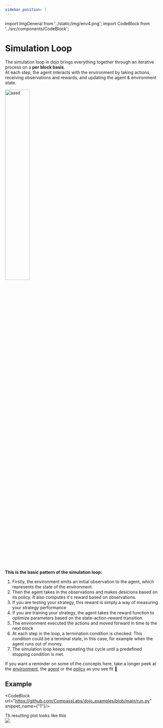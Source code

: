 ```yaml
---
sidebar_position: 7
---
```


import ImgGeneral from '../static/img/env4.png';
import CodeBlock from '../src/components/CodeBlock';

# Simulation Loop

The simulation loop in dojo brings everything together through an iterative process on a **per block basis**.  
At each step, the agent interacts with the environment by taking actions, receiving observations and rewards, and updating the agent & environment state. 

<img src={ImgGeneral} alt="aasd" width="40%" />


**This is the basic pattern of the simulation loop:**

<!-- <details><summary> 1. <b>Resetting</b> the environment to its initial state and returning the initial observation </summary><p>

```python
print("hello world!")
```
</p></details> -->






1. Firstly, the environment emits an initial observation to the agent, which represents the state of the  environment.
2. Then the agent takes in the observations and makes desicions based on its policy. It also computes it's reward based on observations.
3. If you are testing your strategy, this reward is simply a way of measuring your strategy performance
4. If you are training your strategy, the agent takes the reward function to optimize parameters based on the state-action-reward transition.
5. The environment executed the actions and moved forward in time to the next block
6. At each step in the loop, a termination condition is checked. This condition could be a terminal state, in this case, for example when the agent runs out of money. 
7. The simulation loop keeps repeating this cycle until a predefined stopping condition is met. 




If you want a reminder on some of the concepts here, take a longer peek at the [environment](./environments/UniswapV3#show-me-the-code), the [agent](./Agents#creating-your-own-agent) or the [policy](./Policies#training) as you see fit 🙂


## Example

<CodeBlock url="https://github.com/CompassLabs/dojo_examples/blob/main/run.py" snippet_name={"1"}/>


Th resulting plot looks like this  
![](/img/results.png)

